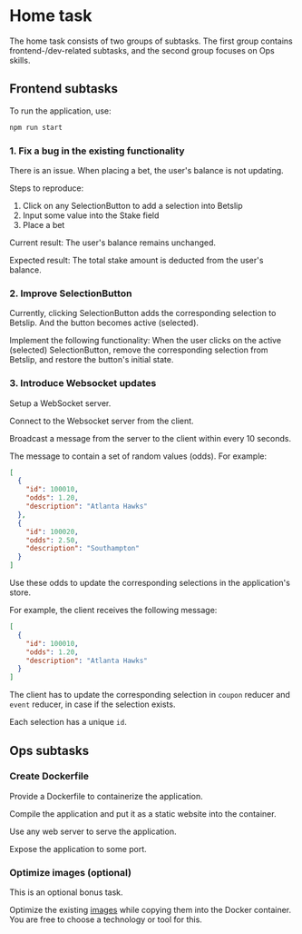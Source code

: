 # Home task

The home task consists of two groups of subtasks.
The first group contains frontend-/dev-related subtasks, and the second group focuses on Ops skills.

## Frontend subtasks

To run the application, use:

```sh
npm run start
```

### 1. Fix a bug in the existing functionality

There is an issue. When placing a bet, the user's balance is not updating.

Steps to reproduce:

1) Click on any SelectionButton to add a selection into Betslip
2) Input some value into the Stake field
3) Place a bet

Current result:
The user's balance remains unchanged.

Expected result:
The total stake amount is deducted from the user's balance.

### 2. Improve SelectionButton

Currently, clicking SelectionButton adds the corresponding selection to Betslip.
And the button becomes active (selected).

Implement the following functionality:
When the user clicks on the active (selected) SelectionButton, remove the corresponding selection from Betslip, and
restore the button's initial state.

### 3. Introduce Websocket updates

Setup a WebSocket server.

Connect to the Websocket server from the client.

Broadcast a message from the server to the client within every 10 seconds.

The message to contain a set of random values (odds). For example:

```json
[
  {
    "id": 100010,
    "odds": 1.20,
    "description": "Atlanta Hawks"
  },
  {
    "id": 100020,
    "odds": 2.50,
    "description": "Southampton"
  }
]
```

Use these odds to update the corresponding selections in the application's store.

For example, the client receives the following message:

```json
[
  {
    "id": 100010,
    "odds": 1.20,
    "description": "Atlanta Hawks"
  }
]
```

The client has to update the corresponding selection in `coupon` reducer and `event` reducer, in case if the selection
exists.

Each selection has a unique `id`.

## Ops subtasks

### Create Dockerfile

Provide a Dockerfile to containerize the application.

Compile the application and put it as a static website into the container.

Use any web server to serve the application.

Expose the application to some port.

### Optimize images (optional)

This is an optional bonus task.

Optimize the existing [images](./public/img) while copying them into the Docker container.
You are free to choose a technology or tool for this.
